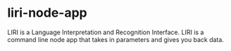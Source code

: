 # liri-node-app
LIRI is a Language Interpretation and Recognition Interface. LIRI is a command line node app that takes in parameters and gives you back data.